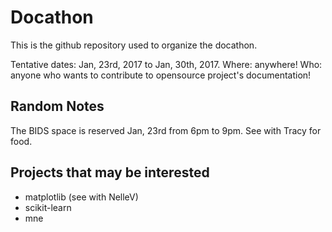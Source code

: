 # Docathon

This is the github repository used to organize the docathon.

Tentative dates: Jan, 23rd, 2017 to Jan, 30th, 2017.
Where: anywhere!
Who: anyone who wants to contribute to opensource project's documentation!

## Random Notes

The BIDS space is reserved Jan, 23rd from 6pm to 9pm.
See with Tracy for food.


## Projects that may be interested

- matplotlib (see with NelleV)
- scikit-learn
- mne
